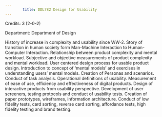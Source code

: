 ```yaml
---
        title: DDL782 Design for Usability
---
```

Credits: 3 (2-0-2)

Department: Department of Design

History of increase in complexity and usability since WW-2. Story of transition in human society form Man-Machine Interaction to Human-Computer Interaction. Relationship between product complexity and mental workload. Subjective and objective measurements of product complexity and mental workload. User centered design process for usable product design. Introduction to concept of ‘mental models’ and exercises in understanding users’ mental models. Creation of Personas and scenarios. Conduct of task analysis. Operational definitions of usability. Measurement of ease of use, efficiency and effectiveness of digital products. Design of interactive products from usability perspective. Development of user screeners, testing protocols and conduct of usability tests. Creation of paper prototypes, wireframes, information architecture. Conduct of low fidelity tests, card sorting, reverse card sorting, affordance tests, high fidelity testing and brand testing.